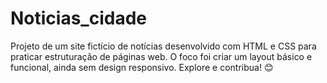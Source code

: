 # Noticias_cidade
Projeto de um site fictício de notícias desenvolvido com HTML e CSS para praticar estruturação de páginas web. O foco foi criar um layout básico e funcional, ainda sem design responsivo.  Explore e contribua! 😊
